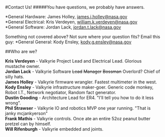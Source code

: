 #Contact Us!
#####You have questions, we probably have answers. 

*General Hardware: James Holley, james.j.holley@nasa.gov  
*General Electrical: Kris Verdeyen, william.k.verdeyen@nasa.gov  
*General Software: Jordan Lack, jordan.t.lack@nasa.gov  

Something not covered above? Not sure where your question fits? Email this guy:
*General General: Kody Ensley, kody.g.ensley@nasa.gov  

##Who are we?

**Kris Verdeyen** - Valkyrie Project Lead and Electrical Lead. Glorious mustache owner.  
**Jordan Lack** - Valkyrie Software ~~Lead~~ ~~Manager~~ ~~Bossman~~ Overlord? Chief of silly hats.  
**James Holley** - Valkyrie firmware wrangler. Fastest multimeter in the west.  
**Kody Ensley** - Valkyrie infrastructure maker-goer. Generic code monkey, Robot I.T., Network negotiator, Random fact generator.  
**Dustin Gooding** - Architecture Lead for ER4. "I'll tell you how to do it less wrong".  
**Phil Strawser** - Valkyrie IO and robotics MVP one year running. "That is janky mcjankyerson"  
**Frank Mathis** - Valkyrie controls. Once ate an entire 52oz peanut butter pretzel can by himself.  
**Will Rifenburgh** - Valkyrie embedded and joints.  

